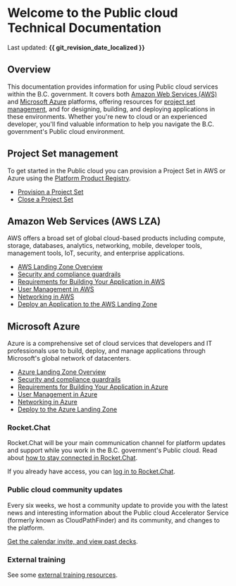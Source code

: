 # Welcome to the Public cloud Technical Documentation

Last updated: **{{ git_revision_date_localized }}**

## Overview

This documentation provides information for using Public cloud services within the B.C. government. It covers both [Amazon Web Services (AWS)](#amazon-web-services-aws-lza) and [Microsoft Azure](#microsoft-azure) platforms, offering resources for [project set management](#project-set-management), and for designing, building, and deploying applications in these environments. Whether you're new to cloud or an experienced developer, you'll find valuable information to help you navigate the B.C. government's Public cloud environment.

## Project Set management

To get started in the Public cloud you can provision a Project Set in AWS or Azure using the [Platform Product Registry](https://registry.developer.gov.bc.ca).

- [Provision a Project Set](welcome/provision-a-project-set.md)
- [Close a Project Set](welcome/close-a-project-set.md)

## Amazon Web Services (AWS LZA)

AWS offers a broad set of global cloud-based products including compute, storage, databases, analytics, networking, mobile, developer tools, management tools, IoT, security, and enterprise applications.

- [AWS Landing Zone Overview](aws/LZA/get-started-with-lza/aws-landing-zone-accelerator-overview.md)
- [Security and compliance guardrails](aws/LZA/get-started-with-lza/guardrails.md)
- [Requirements for Building Your Application in AWS](aws/LZA/design-build-deploy/requirements.md)
- [User Management in AWS](aws/LZA/design-build-deploy/user-management.md)
- [Networking in AWS](aws/LZA/design-build-deploy/networking.md)
- [Deploy an Application to the AWS Landing Zone](aws/LZA/design-build-deploy/deploy-to-the-aws-landing-zone-accelerator.md)

## Microsoft Azure

Azure is a comprehensive set of cloud services that developers and IT professionals use to build, deploy, and manage applications through Microsoft's global network of datacenters.

- [Azure Landing Zone Overview](azure/get-started-with-azure/bc-govs-azure-landing-zone-overview.md)
- [Security and compliance guardrails](azure/get-started-with-azure/guardrails.md)
- [Requirements for Building Your Application in Azure](azure/design-build-deploy/requirements.md)
- [User Management in Azure](azure/design-build-deploy/user-management.md)
- [Networking in Azure](azure/design-build-deploy/networking.md)
- [Deploy to the Azure Landing Zone](azure/design-build-deploy/deploy-to-the-azure-landing-zone.md)

### Rocket.Chat

Rocket.Chat will be your main communication channel for platform updates and support while you work in the B.C. government's Public cloud. Read about [how to stay connected in Rocket.Chat](https://digital.gov.bc.ca/technology/cloud/public/get-support/#contact).

If you already have access, you can
[log in to Rocket.Chat](https://chat.developer.gov.bc.ca).

### Public cloud community updates

Every six weeks, we host a community update to provide you with the latest news and interesting information about the Public cloud Accelerator Service (formerly known as CloudPathFinder) and its community, and changes to the platform.

[Get the calendar invite, and view past decks](https://digital.gov.bc.ca/technology/cloud/public/get-support/#subscribe).

### External training

See some [external training resources](https://digital.gov.bc.ca/technology/cloud/public/get-support/#training).
